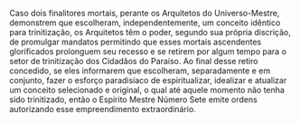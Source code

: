 ﻿Caso dois finalitores mortais, perante os Arquitetos do Universo-Mestre, demonstrem que escolheram, independentemente, um conceito idêntico para trinitização, os Arquitetos têm o poder, segundo sua própria discrição, de promulgar mandatos permitindo que esses mortais ascendentes glorificados prolonguem seu recesso e se retirem por algum tempo para o setor de trinitização dos Cidadãos do Paraíso. Ao final desse retiro concedido, se eles informarem que escolheram, separadamente e em conjunto, fazer o esforço paradisíaco de espiritualizar, idealizar e atualizar um conceito selecionado e original, o qual até aquele momento não tenha sido trinitizado, então o Espírito Mestre Número Sete emite ordens autorizando esse empreendimento extraordinário.